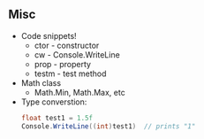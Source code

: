 ## Misc
* Code snippets!
  * ctor - constructor
  * cw - Console.WriteLine
  * prop - property
  * testm - test method
* Math class
  * Math.Min, Math.Max, etc
* Type converstion:
  ```csharp
  float test1 = 1.5f
  Console.WriteLine((int)test1)  // prints "1"
  ```